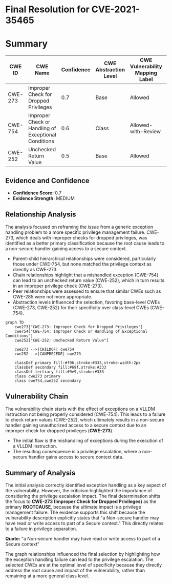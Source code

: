 # Final Resolution for CVE-2021-35465

# Summary
| CWE ID | CWE Name | Confidence | CWE Abstraction Level | CWE Vulnerability Mapping Label | CWE-Vulnerability Mapping Notes |
|---|---|---|---|---|---|
| CWE-273 | Improper Check for Dropped Privileges | 0.7 | Base | Allowed | Primary CWE |
| CWE-754 | Improper Check or Handling of Exceptional Conditions | 0.6 | Class | Allowed-with-Review | Secondary Candidate |
| CWE-252 | Unchecked Return Value | 0.5 | Base | Allowed | Secondary Candidate |

## Evidence and Confidence

*   **Confidence Score:** 0.7
*   **Evidence Strength:** MEDIUM

## Relationship Analysis
The analysis focused on reframing the issue from a generic exception handling problem to a more specific privilege management failure. CWE-273, which deals with improper checks for dropped privileges, was identified as a better primary classification because the root cause leads to a non-secure handler gaining access to a secure context.
- Parent-child hierarchical relationships were considered, particularly those under CWE-754, but none matched the privilege context as directly as CWE-273.
- Chain relationships highlight that a mishandled exception (CWE-754) can lead to an unchecked return value (CWE-252), which in turn results in an improper privilege check (CWE-273).
- Peer relationships were assessed to ensure that similar CWEs such as CWE-285 were not more appropriate.
- Abstraction levels influenced the selection, favoring base-level CWEs (CWE-273, CWE-252) for their specificity over class-level CWEs (CWE-754).

```mermaid
graph TD
    cwe273["CWE-273: Improper Check for Dropped Privileges"]
    cwe754["CWE-754: Improper Check or Handling of Exceptional Conditions"]
    cwe252["CWE-252: Unchecked Return Value"]

    cwe273 -->|CHILDOF| cwe754
    cwe252 -->|CANPRECEDE| cwe273
    
    classDef primary fill:#f96,stroke:#333,stroke-width:2px
    classDef secondary fill:#69f,stroke:#333
    classDef tertiary fill:#9e9,stroke:#333
    class cwe273 primary
    class cwe754,cwe252 secondary
```

## Vulnerability Chain
The vulnerability chain starts with the effect of exceptions on a VLLDM instruction not being properly considered (CWE-754). This leads to a failure to check return values (CWE-252), which ultimately results in a non-secure handler gaining unauthorized access to a secure context due to an improper check for dropped privileges (**CWE-273**).
- The initial flaw is the mishandling of exceptions during the execution of a VLLDM instruction.
- The resulting consequence is a privilege escalation, where a non-secure handler gains access to secure context data.

## Summary of Analysis
The initial analysis correctly identified exception handling as a key aspect of the vulnerability. However, the criticism highlighted the importance of considering the privilege escalation impact. The final determination shifts the focus to **CWE-273 (Improper Check for Dropped Privileges)** as the primary **ROOTCAUSE**, because the ultimate impact is a privilege management failure. The evidence supports this shift because the vulnerability description explicitly states that "a Non-secure handler may have read or write access to part of a Secure context." This directly relates to a failure in privilege separation.

**Quote:** "a Non-secure handler may have read or write access to part of a Secure context"

The graph relationships influenced the final selection by highlighting how the exception handling failure can lead to the privilege escalation. The selected CWEs are at the optimal level of specificity because they directly address the root cause and impact of the vulnerability, rather than remaining at a more general class level.